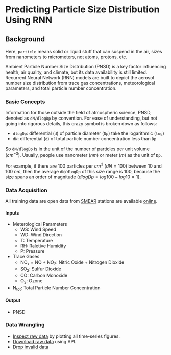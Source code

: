 # Predicting Particle Size Distribution Using RNN

## Background

Here, `particle` means solid or liquid stuff that can suspend in the air, sizes from nanometers to micrometers, not atoms, protons, etc.

Ambient Particle Number Size Distribution (PNSD) is a key factor influencing health, air quality, and climate, but its data availability is still limited. Recurrent Neural Network (RNN) models are built to depict the aerosol number size distribution from trace gas concentrations, meteorological parameters, and total particle number concentration.

### Basic Concepts

Information for those outside the field of atmospheric science, PNSD, denoted as `dN/dlogDp` by convention. For ease of understanding, but not going into rigorous details, this crazy symbol is broken down as follows:

- `dlogDp`: differential (`d`) of particle diameter (`Dp`) take the logarithmic (`log`)
- `dN`:  differential (`d`) of total particle number concentration less than `Dp`

So `dN/dlogDp` is in the unit of the number of particles per unit volume ($cm^{-3}$). Usually, people use nanometer ($nm$) or meter ($m$) as the unit of `Dp`.

For example, if there are 100 particles per $cm^{3}$ ($dN=100$) between 10 and 100 $nm$, then the average `dN/dlogDp` of this size range is $100$, because the size spans an order of magnitude ($dlogDp=log100-log10=1$).

### Data Acquisition

All training data are open data from [SMEAR](https://www.atm.helsinki.fi/SMEAR/) stations are available [online](https://smear.avaa.csc.fi/).

#### Inputs
- Meterological Parameters
    - WS: Wind Speed
    - WD: Wind Direction
    - T: Temperature
    - RH: Raletive Humidity
    - P: Pressure
- Trace Gases
    - NO<sub>x</sub> = NO + NO<sub>2</sub>: Nitric Oxide + Nitrogen Dioxide
    - SO<sub>2</sub>: Sulfur Dioxide
    - CO: Carbon Monoxide
    - O<sub>3</sub>: Ozone
- N<sub>tot</sub>: Total Particle Number Concentration

#### Output
- PNSD

### Data Wrangling
- [Inspect raw data](https://colab.research.google.com/drive/1jFsD-2S-5tRz7fEHLoEE5PAtyWl3dTHY) by plotting all time-series figures.
- [Download raw data](https://colab.research.google.com/drive/1YE9owmBAdXRGRc3GGgjkzEa_bhPw73xO) using API.
- [Drop invalid data](https://colab.research.google.com/drive/10SxecYwwqq2ArByEVuo4bzhdcY9Vsx7L)